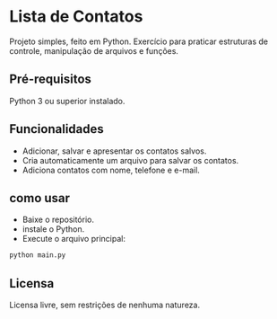 # Lista de Contatos

Projeto simples, feito em Python.
Exercício para praticar estruturas de controle, manipulação de arquivos e funções.

## Pré-requisitos

Python 3 ou superior instalado.

## Funcionalidades

- Adicionar, salvar e apresentar os contatos salvos.
- Cria automaticamente um arquivo para salvar os contatos.
- Adiciona contatos com nome, telefone e e-mail.

## como usar

- Baixe o repositório.
- instale o Python.
- Execute o arquivo principal:

```bash
python main.py
```

## Licensa

Licensa livre, sem restrições de nenhuma natureza.
